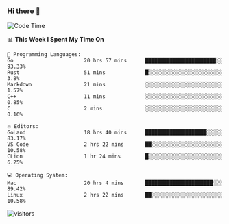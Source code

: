 ### Hi there 👋

<!--
**CrazyCollin/crazycollin** is a ✨ _special_ ✨ repository because its `README.md` (this file) appears on your GitHub profile.

Here are some ideas to get you started:

- 🔭 I’m currently working on ...
- 🌱 I’m currently learning ...
- 👯 I’m looking to collaborate on ...
- 🤔 I’m looking for help with ...
- 💬 Ask me about ...
- 📫 How to reach me: ...
- 😄 Pronouns: ...
- ⚡ Fun fact: ...
-->

<!--START_SECTION:waka-->
![Code Time](http://img.shields.io/badge/Code%20Time-214%20hrs%2042%20mins-blue)

📊 **This Week I Spent My Time On** 

```text
💬 Programming Languages: 
Go                       20 hrs 57 mins      ███████████████████████░░   93.33% 
Rust                     51 mins             █░░░░░░░░░░░░░░░░░░░░░░░░   3.8% 
Markdown                 21 mins             ░░░░░░░░░░░░░░░░░░░░░░░░░   1.57% 
C++                      11 mins             ░░░░░░░░░░░░░░░░░░░░░░░░░   0.85% 
C                        2 mins              ░░░░░░░░░░░░░░░░░░░░░░░░░   0.16%

🔥 Editors: 
GoLand                   18 hrs 40 mins      ████████████████████░░░░░   83.17% 
VS Code                  2 hrs 22 mins       ██░░░░░░░░░░░░░░░░░░░░░░░   10.58% 
CLion                    1 hr 24 mins        █░░░░░░░░░░░░░░░░░░░░░░░░   6.25%

💻 Operating System: 
Mac                      20 hrs 4 mins       ██████████████████████░░░   89.42% 
Linux                    2 hrs 22 mins       ██░░░░░░░░░░░░░░░░░░░░░░░   10.58%

```


<!--END_SECTION:waka-->


![visitors](https://visitor-badge.glitch.me/badge?page_id=crazycollin.crazycollin&left_color=green&right_color=red)
